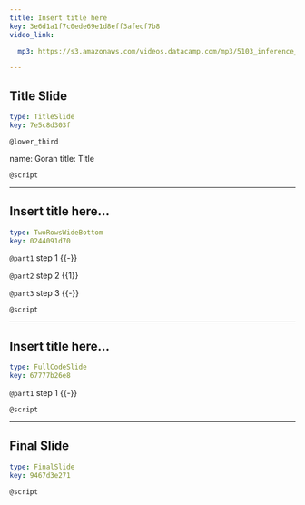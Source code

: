 ```yaml
---
title: Insert title here
key: 3e6d1a1f7c0ede69e1d8eff3afecf7b8
video_link:

  mp3: https://s3.amazonaws.com/videos.datacamp.com/mp3/5103_inference_for_numerical_data/v1/5103_ch4_5.mp3

---
```

## Title Slide

```yaml
type: TitleSlide
key: 7e5c8d303f
```





`@lower_third`

name: Goran
title: Title


`@script`




---
## Insert title here...

```yaml
type: TwoRowsWideBottom
key: 0244091d70
```

`@part1`
step 1 {{-}}

`@part2`
step 2 {{1}}

`@part3`
step 3 {{-}}



`@script`




---
## Insert title here...

```yaml
type: FullCodeSlide
key: 67777b26e8
```

`@part1`
step 1 {{-}}





`@script`




---
## Final Slide

```yaml
type: FinalSlide
key: 9467d3e271
```






`@script`



